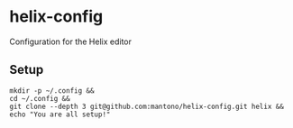 # helix-config
Configuration for the Helix editor

## Setup
```shell
mkdir -p ~/.config &&
cd ~/.config &&
git clone --depth 3 git@github.com:mantono/helix-config.git helix &&
echo "You are all setup!"
```
